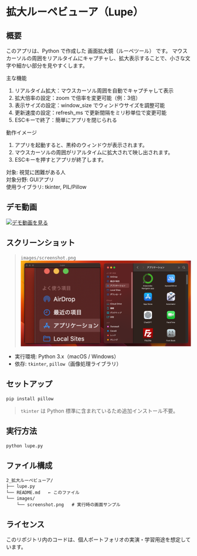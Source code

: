 # 拡大ルーペビューア（Lupe）

## 概要

このアプリは、Python で作成した 画面拡大鏡（ルーペツール） です。
マウスカーソルの周囲をリアルタイムにキャプチャし、拡大表示することで、小さな文字や細かい部分を見やすくします。

主な機能
 1. リアルタイム拡大：マウスカーソル周囲を自動でキャプチャして表示
 2. 拡大倍率の設定：zoom で倍率を変更可能（例：3倍）
 3. 表示サイズの設定：window_size でウィンドウサイズを調整可能
 4. 更新速度の設定：refresh_ms で更新間隔をミリ秒単位で変更可能
 5. ESCキーで終了：簡単にアプリを閉じられる

動作イメージ
 1. アプリを起動すると、黒枠のウィンドウが表示されます。
 2. マウスカーソルの周囲がリアルタイムに拡大されて映し出されます。
 3. ESCキーを押すとアプリが終了します。

対象: 視覚に困難がある人  
対象分野: GUIアプリ  
使用ライブラリ: tkinter, PIL/Pillow

## デモ動画
[![デモ動画を見る](https://img.youtube.com/vi/7SNJuBvXsqE/0.jpg)](https://www.youtube.com/watch?v=7SNJuBvXsqE)


## スクリーンショット
> `images/screenshot.png` 
![screenshot](images/screenshot.png)


- 実行環境: Python 3.x（macOS / Windows）
- 依存: `tkinter`, `pillow`（画像処理ライブラリ）


## セットアップ

```bash
pip install pillow
```

> `tkinter` は Python 標準に含まれているため追加インストール不要。


## 実行方法

```bash
python lupe.py
```

## ファイル構成
```
2_拡大ルーペビューア/
├── lupe.py
└── README.md   ← このファイル
└── images/
    └── screenshot.png   # 実行時の画面サンプル
```

## ライセンス
このリポジトリ内のコードは、個人ポートフォリオの実演・学習用途を想定しています。
